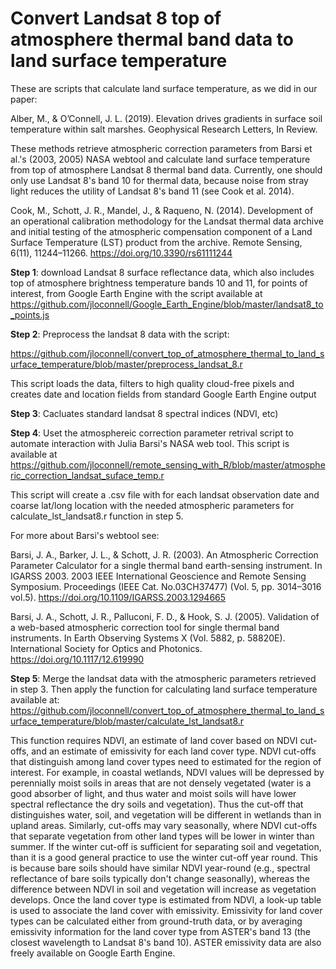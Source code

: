 # Convert Landsat 8 top of atmosphere thermal band data to land surface temperature
These are scripts that calculate land surface temperature, as we did in our paper:

Alber, M., & O’Connell, J. L. (2019). Elevation drives gradients in surface soil temperature within salt marshes. Geophysical Research Letters, In Review.

These methods retrieve atmospheric correction parameters from Barsi et al.'s (2003, 2005) NASA webtool and calculate land surface temperature from top of atmosphere Landsat 8 thermal band data. Currently, one should only use Landsat 8's band 10 for thermal data, because noise from stray light reduces the utility of Landsat 8's band 11 (see Cook et al. 2014).

Cook, M., Schott, J. R., Mandel, J., & Raqueno, N. (2014). Development of an operational calibration methodology for the Landsat thermal data archive and initial testing of the atmospheric compensation component of a Land Surface Temperature (LST) product from the archive. Remote Sensing, 6(11), 11244–11266. https://doi.org/10.3390/rs61111244

**Step 1**: download Landsat 8 surface reflectance data, which also includes top of atmosphere brightness temperature bands 10 and 11,  for points of interest, from Google Earth Engine with the script available at https://github.com/jloconnell/Google_Earth_Engine/blob/master/landsat8_to_points.js

**Step 2**: Preprocess the landsat 8 data with the script:

https://github.com/jloconnell/convert_top_of_atmosphere_thermal_to_land_surface_temperature/blob/master/preprocess_landsat_8.r

This script loads the data, filters to high quality cloud-free pixels and creates date and location fields from standard Google Earth Engine output

**Step 3**: Cacluates standard landsat 8 spectral indices (NDVI, etc)

**Step 4**: Uset the atmosphereic correction parameter retrival script to automate interaction with Julia Barsi's NASA web tool. This script is available at https://github.com/jloconnell/remote_sensing_with_R/blob/master/atmospheric_correction_landsat_suface_temp.r 

This script will create a .csv file with for each landsat observation date and coarse lat/long location with the needed atmospheric parameters for calculate_lst_landsat8.r function in step 5.

For more about Barsi's webtool see: 

Barsi, J. A., Barker, J. L., & Schott, J. R. (2003). An Atmospheric Correction Parameter Calculator for a single thermal band earth-sensing instrument. In IGARSS 2003. 2003 IEEE International Geoscience and Remote Sensing Symposium. Proceedings (IEEE Cat. No.03CH37477) (Vol. 5, pp. 3014–3016 vol.5). https://doi.org/10.1109/IGARSS.2003.1294665

Barsi, J. A., Schott, J. R., Palluconi, F. D., & Hook, S. J. (2005). Validation of a web-based atmospheric correction tool for single thermal band instruments. In Earth Observing Systems X (Vol. 5882, p. 58820E). International Society for Optics and Photonics. https://doi.org/10.1117/12.619990

**Step 5**: Merge the landsat data with the atmospheric parameters retrieved in step 3. Then apply the function for calculating land surface temperature available at:
https://github.com/jloconnell/convert_top_of_atmosphere_thermal_to_land_surface_temperature/blob/master/calculate_lst_landsat8.r

This function requires NDVI, an estimate of land cover based on NDVI cut-offs, and an estimate of emissivity for each land cover type. NDVI cut-offs that distinguish among land cover types need to estimated for the region of interest. For example, in coastal wetlands, NDVI values will be depressed by perennially moist soils in areas that are not densely vegetated (water is a good absorber of light, and thus water and moist soils will have lower spectral reflectance the dry soils and vegetation). Thus the cut-off that distinguishes water, soil, and vegetation will be different in wetlands than in upland areas. Similarly, cut-offs may vary seasonally, where NDVI cut-offs that separate vegetation from other land types will be lower in winter than summer. If the winter cut-off is sufficient for separating soil and vegetation, than it is a good general practice to use the winter cut-off year round. This is because bare soils should have similar NDVI year-round (e.g., spectral reflectance of bare soils typically don't change seasonally), whereas the difference between NDVI in soil and vegetation will increase as vegetation develops. Once the land cover type is estimated from NDVI, a look-up table is used to associate the land cover with emissivity. Emissivity for land cover types can be calculated either from ground-truth data, or by averaging emissivity information for the land cover type from ASTER's band 13 (the closest wavelength to Landsat 8's band 10). ASTER emissivity data are also freely available on Google Earth Engine.
